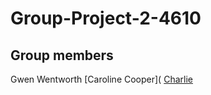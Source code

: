 # Group-Project-2-4610

## Group members 
Gwen Wentworth 
[Caroline Cooper](
[Charlie]( https://github.com/charles8888/Project2 )

